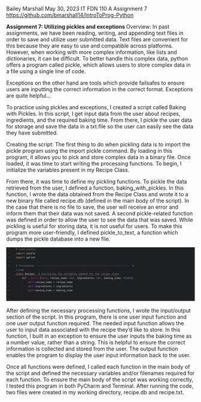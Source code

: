 Bailey Marshall
May 30, 2023
IT FDN 110 A
Assignment 7
https://github.com/bmarshall14/IntroToProg-Python

<b> Assignment 7: Utilizing pickles and exceptions </b>
Overview: In past assignments, we have been reading, writing, and appending text files in order to save and utilize user submitted data. Text files are convenient for this because they are easy to use and compatible across platforms. However, when working with more complex information, like lists and dictionaries, it can be difficult. To better handle this complex data, python offers a program called pickle, which allows users to store complex data in a file using a single line of code. 

Exceptions on the other hand are tools which provide failsafes to ensure users are inputting the correct information in the correct format. Exceptions are quite helpful…

To practice using pickles and exceptions, I created a script called Baking with Pickles. In this script, I get input data from the user about recipes, ingredients, and the required baking time. From there, I pickle the user data for storage and save the data in a txt.file so the user can easily see the data they have submitted.

Creating the script: The first thing to do when pickling data is to import the pickle program using the import pickle command. By loading in this program, it allows you to pick and store complex data in a binary file. Once loaded, it was time to start writing the processing functions. To begin, I initialize the variables present in my Recipe Class.

From there, it was time to define my pickling functions. To pickle the data retrieved from the user, I defined a function, baking_with_pickles. In this function, I wrote the data obtained from the Recipe Class and wrote it to a new binary file called recipe.db (defined in the main body of the script). In the case that there is no file to save, the user will receive an error and inform them that their data was not saved. A second pickle-related function was defined in order to allow the user to see the data that was saved. While pickling is useful for storing data, it is not useful for users. To make this program more user-friendly, I defined pickle_to_text, a function which dumps the pickle database into a new file. 

![Figure 1. example](Figure_1.png)


After defining the necessary processing functions, I wrote the input/output section of the script. In this program, there is one user input function and one user output function required. The needed input function allows the user to input data associated with the recipe they’d like to store. In this function, I built in an exception to ensure the user inputs the baking time as a number value, rather than a string. This is helpful to ensure the correct information is collected and stored from the user. The output function enables the program to display the user input information back to the user. 

Once all functions were defined, I called each function in the main body of the script and defined the necessary variables and/or filenames required for each function. To ensure the main body of the script was working correctly, I tested this program in both PyCharm and Terminal. After running the code, two files were created in my working directory, recipe.db and recipe.txt. 
